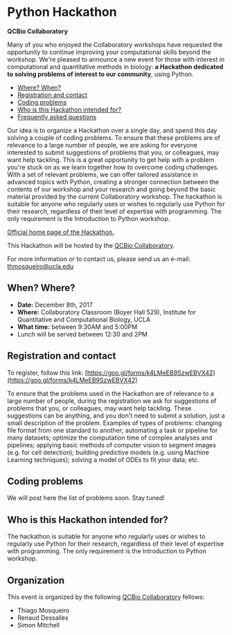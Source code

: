 # Python Hackathon
**QCBio Collaboratory**


Many of you who enjoyed the Collaboratory workshops have requested the opportunity to continue improving your computational skills beyond the workshop. We're pleased to announce a new event for those with interest in computational and quantitative methods in biology: **a Hackathon dedicated to solving problems of interest to our community**, using Python.


- [Where? When?](https://github.com/thmosqueiro/UCLA-Collaboratory_Hackathon#when-where)
- [Registration and contact](https://github.com/thmosqueiro/UCLA-Collaboratory_Hackathon#registration-and-contact)
- [Coding problems](https://github.com/thmosqueiro/UCLA-Collaboratory_Hackathon#coding-problems)
- [Who is this Hackathon intended for?](https://github.com/thmosqueiro/UCLA-Collaboratory_Hackathon#who-is-this-hackathon-intended-for)
- [Frequently asked questions](https://github.com/thmosqueiro/UCLA-Collaboratory_Hackathon#frequently-asked-questions)


Our idea is to organize a Hackathon over a single day, and spend this day solving a couple of coding problems. To ensure that these problems are of relevance to a large number of people, we are asking for everyone interested to submit suggestions of problems that you, or colleagues, may want help tackling. This is a great opportunity to get help with a problem you're stuck on as we learn together how to overcome coding challenges. With a set of relevant problems, we can offer tailored assistance in advanced topics with Python, creating a stronger connection between the contents of our workshop and your research and going beyond the basic material provided by the current Collaboratory workshop. The hackathon is suitable for anyone who regularly uses or wishes to regularly use Python for their research, regardless of their level of expertise with programming. The only requirement is the Introduction to Python workshop.


[Official home page of the Hackathon.](https://qcb.ucla.edu/collaboratory/hackathon)

This Hackathon will be hosted by the [QCBio Collaboratory](https://qcb.ucla.edu/collaboratory/).

For more information or to contact us, please send us an e-mail: thmosqueiro@ucla.edu


## When? Where?

* **Date:** December 8th, 2017
* **Where:** Collaboratory Classroom (Boyer Hall 529),
Institute for Quantitative and Computational Biology, UCLA
* **What time:** between 9:30AM and 5:00PM
* Lunch will be served between 12:30 and 2PM

## Registration and contact

To register, follow this link: [https://goo.gl/forms/k4LMeEB9SzwEBVX42](https://goo.gl/forms/k4LMeEB9SzwEBVX42)

To ensure that the problems used in the Hackathon are of relevance to a large number of people, during the registration we ask for suggestions of problems that you, or colleagues, may want help tackling. These suggestions can be anything, and you don't need to submit a solution, just a small description of the problem. Examples of types of problems: changing file format from one standard to another; automating a task or pipeline for many datasets; optimize the computation time of complex analyses and pipelines; applying basic methods of computer vision to segment images (e.g. for cell detection); building predictive models (e.g. using Machine Learning techniques); solving a model of ODEs to fit your data; etc.


## Coding problems

We will post here the list of problems soon. Stay tuned!


## Who is this Hackathon intended for?

The hackathon is suitable for anyone who regularly uses or wishes to regularly use Python for their research, regardless of their level of expertise with programming. The only requirement is the Introduction to Python workshop.


## Organization

This event is organized by the following [QCBio Collaboratory](https://qcb.ucla.edu/collaboratory/) fellows:

* Thiago Mosqueiro
* Renaud Dessalles
* Simon Mitchell
